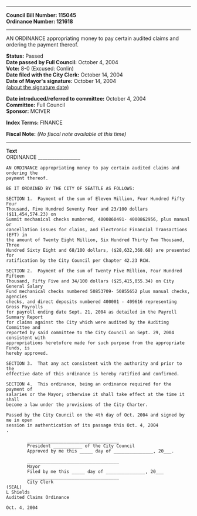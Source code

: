 * * * * *  
  
**Council Bill Number: [](#h0)[](#h2)115045**   
**Ordinance Number: 121618**  
  
* * * * *  
  
AN ORDINANCE appropriating money to pay certain audited claims and ordering the payment thereof.  
  
**Status:** Passed   
**Date passed by Full Council:** October 4, 2004   
**Vote:** 8-0 (Excused: Conlin)   
**Date filed with the City Clerk:** October 14, 2004   
**Date of Mayor's signature:** October 14, 2004   
[(about the signature date)](/~public/approvaldate.htm)   
  
  
**Date introduced/referred to committee:** October 4, 2004   
**Committee:** Full Council   
**Sponsor:** MCIVER   
  
**Index Terms:** FINANCE  
  
**Fiscal Note:** *(No fiscal note available at this time)*  
  
* * * * *  
  
**Text**  
    ORDINANCE __________________  
  
    AN ORDINANCE appropriating money to pay certain audited claims and ordering the  
    payment thereof.  
  
    BE IT ORDAINED BY THE CITY OF SEATTLE AS FOLLOWS:  
  
    SECTION 1.  Payment of the sum of Eleven Million, Four Hundred Fifty Four  
    Thousand, Five Hundred Seventy Four and 23/100 dollars ($11,454,574.23) on  
    Summit mechanical checks numbered, 4000860491- 4000862956, plus manual or  
    cancellation issues for claims, and Electronic Financial Transactions (EFT) in  
    the amount of Twenty Eight Million, Six Hundred Thirty Two Thousand, Three  
    Hundred Sixty Eight and 68/100 dollars, ($28,632,368.68) are presented for  
    ratification by the City Council per Chapter 42.23 RCW.  
  
    SECTION 2.  Payment of the sum of Twenty Five Million, Four Hundred Fifteen  
    Thousand, Fifty Five and 34/100 dollars ($25,415,055.34) on City General Salary  
    Fund mechanical checks numbered 50853709- 50855652 plus manual checks, agencies  
    checks, and direct deposits numbered 400001 - 409616 representing Gross Payrolls  
    for payroll ending date Sept. 21, 2004 as detailed in the Payroll Summary Report  
    for claims against the City which were audited by the Auditing Committee and  
    reported by said committee to the City Council on Sept. 29, 2004 consistent with  
    appropriations heretofore made for such purpose from the appropriate Funds, is  
    hereby approved.  
  
    SECTION 3.  That any act consistent with the authority and prior to the  
    effective date of this ordinance is hereby ratified and confirmed.  
  
    SECTION 4.  This ordinance, being an ordinance required for the payment of  
    salaries or the Mayor; otherwise it shall take effect at the time it shall  
    become a law under the provisions of the City Charter.  
  
    Passed by the City Council on the 4th day of Oct. 2004 and signed by me in open  
    session in authentication of its passage this Oct. 4, 2004  
    .  
  
            ___________________________________  
            President ___________ of the City Council  
            Approved by me this _____ day of _______________, 20___.  
  
            ___________________________________  
            Mayor  
            Filed by me this _____ day of _______________, 20___  
            ___________________________________  
            City Clerk  
    (SEAL)  
    L Shields  
    Audited Claims Ordinance  
  
    Oct. 4, 2004  
